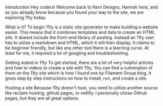 Introduction
Hey coders! Welcome back to Kern Designs, Hannah here, and as you already know because you found your way to the site, we are exploring 11ty today.

What is it?
To begin 11ty is a static site generator to make building a website easier. This means that it combines templates and data to create an HTML site. It doesnt include the front-end library of posting. Instead an 11ty user has to utilize a markdown and HTML, which it will then display. It claims to be beginner friendly, but like any other tool there is a learning curve. At least for me, it required a lot of googling and troubleshooting.

Getting stated in 11ty
To get started, there are a lot of very helpful articles and how to videos to create a site with 11ty. You can find a culmination of them on the 11ty site which is how I found one by Filament Group blog. It gives step by step instructions on how to install, run, and create a site.

Hosting a site
Because 11ty doesn't host, you need to utilize another source like reclaim hosting, github pages, or netlify. I personally chose Github pages, but they are all great options.